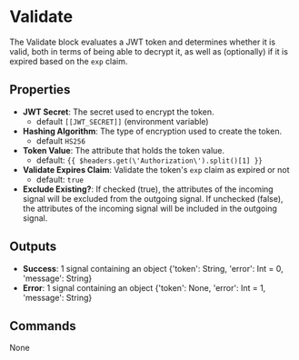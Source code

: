 Validate
========
The Validate block evaluates a JWT token and determines whether it is valid, both in terms of being able to decrypt it, as well as (optionally) if it is expired based on the `exp` claim.

Properties
----------
- **JWT Secret**: The secret used to encrypt the token.
  - default `[[JWT_SECRET]]` (environment variable)
- **Hashing Algorithm**: The type of encryption used to create the token.
  - default `HS256`
- **Token Value**: The attribute that holds the token value.
  - default: `{{ $headers.get(\'Authorization\').split()[1] }}`
- **Validate Expires Claim**: Validate the token's `exp` claim as expired or not
  - default: `true`
- **Exclude Existing?**: If checked (true), the attributes of the incoming signal will be excluded from the outgoing signal. If unchecked (false), the attributes of the incoming signal will be included in the outgoing signal.

Outputs
-------
- **Success**: 1 signal containing an object {'token': String, 'error': Int = 0, 'message': String}
- **Error**: 1 signal containing an object {'token': None, 'error': Int = 1, 'message': String}

Commands
--------
None
